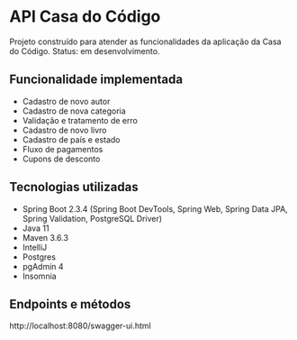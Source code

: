 # API Casa do Código
Projeto construído para atender as funcionalidades da aplicação da Casa do Código.
Status: em desenvolvimento.

## Funcionalidade implementada

 -  Cadastro de novo autor
 -  Cadastro de nova categoria
 -  Validação e tratamento de erro
 -  Cadastro de novo livro
 -  Cadastro de país e estado
 -  Fluxo de pagamentos
 -  Cupons de desconto
 
## Tecnologias utilizadas
- Spring Boot 2.3.4 (Spring Boot DevTools, Spring Web, Spring Data JPA, Spring Validation, PostgreSQL Driver)
- Java 11
- Maven 3.6.3
- IntelliJ
- Postgres
- pgAdmin 4
- Insomnia

## Endpoints e métodos 

http://localhost:8080/swagger-ui.html

